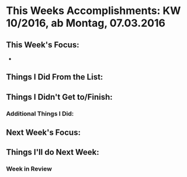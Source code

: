 # This Weeks Accomplishments: KW 10/2016, ab Montag, 07.03.2016

## This Week's Focus:
* 

## Things I Did From the List:



## Things I Didn't Get to/Finish:



### Additional Things I Did:




## Next Week's Focus: 




## Things I'll do Next Week:



### Week in Review
